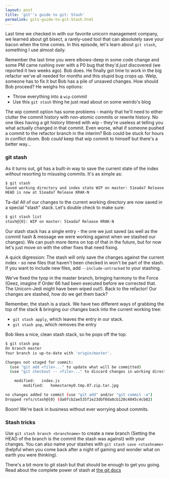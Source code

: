 ```yaml
---
layout: post
title: 'git''s guide to git: Stash'
permalink: gits-guide-to-git-Stash.html
---
```

Last time we checked in with our favorite unicorn management company, we learned about git bisect, a rarely-used tool that can absolutely save your bacon when the time comes.  In this episode, let's learn about `git stash`, something I use almost daily.
<!--jump-->
Remember the last time you were elbows-deep in some code change and some PM came rushing over with a P0 bug that they'd *just* discovered (we reported it two weeks ago).  Bob does.  He finally got time to work in the big refactor we've all needed for *months* and this stupid bug crops up.  Welp, someone has to fix it but Bob has a pile of unsaved changes.  How should Bob proceed?  He weighs his options:

 - Throw everything into a `wip` commit
 - Use this `git stash` thing he just read about on some weirdo's blog

The wip commit option has some problems - mainly that he'll need to either clutter the commit history with non-atomic commits or rewrite history.  No one likes having a git history littered with wip - they're useless at telling you what actually changed in that commit.  Even worse, what if someone pushed a commit to the refactor branch in the interim?  Bob could be stuck for hours in conflict doom.  Bob *could* keep that wip commit to himself but there's a better way...

### git stash

As it turns out, git has a built-in way to save the current state of the index *without* resorting to misusing commits.  It's as simple as:

```bash
$ git stash
Saved working directory and index state WIP on master: 51eada7 Release KRAK-N
HEAD is now at 51eada7 Release KRAK-N
```

Ta-da!  All of our changes to the current working directory are now saved in a special "stash" stack.  Let's double check to make sure:

```bash
$ git stash list
stash@{0}: WIP on master: 51eada7 Release KRAK-N
```

Our stash stack has a single entry - the one we just saved (as well as the commit hash & message we were working against when we stashed our changes).  We can push more items on top of that in the future, but for now let's just move on with the other fixes that need fixing.

A quick digression: The stash will only save the changes against the current index - so new files that haven't been checked in won't be part of the stash.  If you want to include new files, add `--include-untracked` to your stashing.

We've fixed the tyop in the master branch, bringing harmony to the Force (Geez, imagine if Order 66 had been executed before we corrected that.  The Unicorn-Jedi might have been wiped out!).  Back to the refactor!  Our changes are stashed, how do we get them back?

Remember, the stash is a stack.  We have two different ways of grabbing the top of the stack & bringing our changes back into the current working tree:

 - `git stash apply`, which leaves the entry in our stack.
 - `git stash pop`, which removes the entry

Bob likes a nice, clean stash stack, so he pops off the top:

```bash
$ git stash pop
On branch master
Your branch is up-to-date with 'origin/master'.

Changes not staged for commit:
  (use "git add <file>..." to update what will be committed)
  (use "git checkout -- <file>..." to discard changes in working directory)

	modified:   index.js
        modified:   homestarmy0.tmp.07.zip.tar.jpg

no changes added to commit (use "git add" and/or "git commit -a")
Dropped refs/stash@{0} (da0fcb2ae535f1e23dbf0da8cb120c4045c4cb82)
```

Boom!  We're back in business without ever worrying about commits.

### Stash tricks

Use `git stash branch <branchname>` to create a new branch (Setting the HEAD of the branch is the commit the stash was against) with your changes.  You can also name your stashes with `git stash save <stashname>` (helpful when you come back after a night of gaming and wonder what on earth you were thinking).


There's a bit more to git stash but that should be enough to get you going.  Read about the complete power of stash at [the git docs](https://git-scm.com/docs/git-stash)
